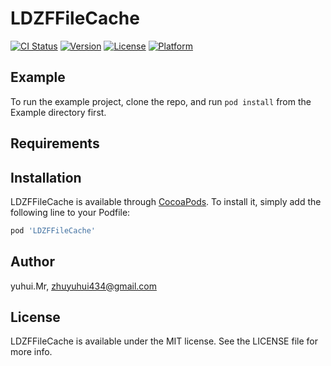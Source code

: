 # LDZFFileCache

[![CI Status](https://img.shields.io/travis/yuhui.Mr/LDZFFileCache.svg?style=flat)](https://travis-ci.org/yuhui.Mr/LDZFFileCache)
[![Version](https://img.shields.io/cocoapods/v/LDZFFileCache.svg?style=flat)](https://cocoapods.org/pods/LDZFFileCache)
[![License](https://img.shields.io/cocoapods/l/LDZFFileCache.svg?style=flat)](https://cocoapods.org/pods/LDZFFileCache)
[![Platform](https://img.shields.io/cocoapods/p/LDZFFileCache.svg?style=flat)](https://cocoapods.org/pods/LDZFFileCache)

## Example

To run the example project, clone the repo, and run `pod install` from the Example directory first.

## Requirements

## Installation

LDZFFileCache is available through [CocoaPods](https://cocoapods.org). To install
it, simply add the following line to your Podfile:

```ruby
pod 'LDZFFileCache'
```

## Author

yuhui.Mr, zhuyuhui434@gmail.com

## License

LDZFFileCache is available under the MIT license. See the LICENSE file for more info.
